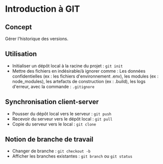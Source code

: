 # Introduction à GIT

## Concept

Gérer l'historique des versions.

## Utilisation

- Initialiser un dépôt local à la racine du projet : `git init`
- Mettre des fichiers en indésirable/à ignorer comme : Les données confidentielles (ex : les fichiers d'environnement .env), les modules (ex : node_modules), les artefacts de construction (ex : .build), les logs d'erreur, avec la commande : `.gitignore`

## Synchronisation client-server

- Pousser du dépôt local vers le serveur : `git push`
- Recevoir du serveur vers le dépôt local : `git pull`
- Copie du serveur vers le local : `git clone`
 
## Notion de branche de travail
- Changer de branche : `git checkout -b`
- Afficher les branches existantes : `git branch` ou `git status`